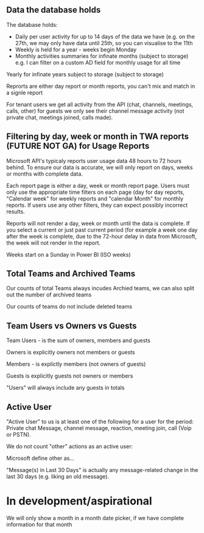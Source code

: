 
## Data the database holds
The database holds:
- Daily per user activity for up to 14 days of the data we have (e.g. on the 27th, we may only have data until 25th, so you can visualise to the 11th
- Weekly is held for a year - weeks begin Monday
- Monthly activities summaries for infinate months (subject to storage) 
e.g. I can filter on a custom AD field for monthly usage for all time

Yearly for infinate years subject to storage (subject to storage)

Reprorts are either day report or month reports, you can't mix and match in a signle report

For tenant users we get all activity from the API (chat, channels, meetings, calls, other) for guests we only see their channel message activity (not private chat, meetings joined, calls made).

## Filtering by day, week or month in TWA reports (FUTURE NOT GA) for Usage Reports

Microsoft API's typicaly reports user usage data 48 hours to 72 hours behind. To ensure our data is accurate, we will only report on days, weeks or months with complete data.

Each report page is either a day, week or month report page. Users must only use the appropriate time filters on each page (day for day reports, "Calendar week" for weekly reports and "calendar Month" for monthly reports. If users use any other filters, they can expect possibly incorrect results.

Reports will not render a day, week or month until the data is complete. If you select a current or just past current period (for example a week one day after the week is complete, due to the 72-hour delay in data from Microsoft, the week will not render in the report.

Weeks start on a Sunday in Power BI  (ISO weeks)

## Total Teams and Archived Teams

Our counts of total Teams always incudes Archied teams, we can also split out the number of archived teams

Our counts of teams do not include deleted teams

## Team Users vs Owners vs Guests

Team Users - is the sum of owners, members and guests

Owners is explicitly owners not members or guests

Members - is explictly members (not owners of guests)

Guests is explicitly guests not owners or members

"Users" will always include any guests in totals

## Active User

"Active User" to us is at least one of the following for a user for the period: Private chat Message, channel message, reaction, meeting join, call (Voip or PSTN). 

We do not count "other" actions as an active user: 

Microsoft define other as...

"Message(s) in Last 30 Days" is actually any message-related change in the last 30 days (e.g. liking an old message).

# In development/aspirational

We will only show a month in a month date picker, if we have complete information for that month


